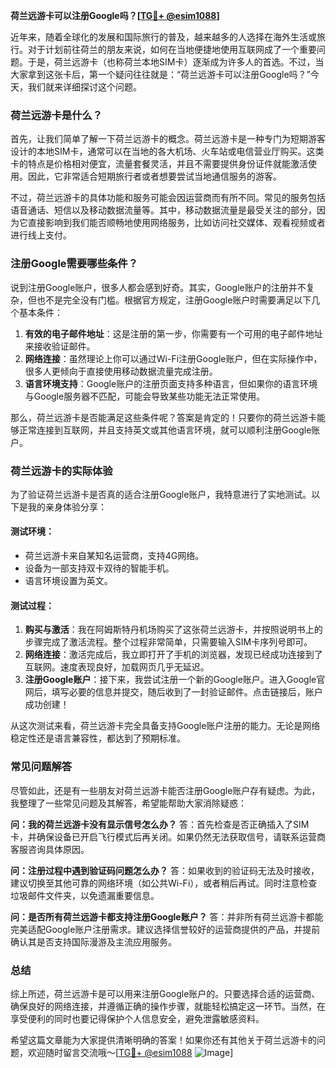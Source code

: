 **荷兰远游卡可以注册Google吗？[[TG💪+ @esim1088](https://t.me/s/esim1088)]**

近年来，随着全球化的发展和国际旅行的普及，越来越多的人选择在海外生活或旅行。对于计划前往荷兰的朋友来说，如何在当地便捷地使用互联网成了一个重要问题。于是，荷兰远游卡（也称荷兰本地SIM卡）逐渐成为许多人的首选。不过，当大家拿到这张卡后，第一个疑问往往就是：“荷兰远游卡可以注册Google吗？”今天，我们就来详细探讨这个问题。

### 荷兰远游卡是什么？

首先，让我们简单了解一下荷兰远游卡的概念。荷兰远游卡是一种专门为短期游客设计的本地SIM卡，通常可以在当地的各大机场、火车站或电信营业厅购买。这类卡的特点是价格相对便宜，流量套餐灵活，并且不需要提供身份证件就能激活使用。因此，它非常适合短期旅行者或者想要尝试当地通信服务的游客。

不过，荷兰远游卡的具体功能和服务可能会因运营商而有所不同。常见的服务包括语音通话、短信以及移动数据流量等。其中，移动数据流量是最受关注的部分，因为它直接影响到我们能否顺畅地使用网络服务，比如访问社交媒体、观看视频或者进行线上支付。

### 注册Google需要哪些条件？

说到注册Google账户，很多人都会感到好奇。其实，Google账户的注册并不复杂，但也不是完全没有门槛。根据官方规定，注册Google账户时需要满足以下几个基本条件：

1. **有效的电子邮件地址**：这是注册的第一步，你需要有一个可用的电子邮件地址来接收验证邮件。
2. **网络连接**：虽然理论上你可以通过Wi-Fi注册Google账户，但在实际操作中，很多人更倾向于直接使用移动数据流量完成注册。
3. **语言环境支持**：Google账户的注册页面支持多种语言，但如果你的语言环境与Google服务器不匹配，可能会导致某些功能无法正常使用。

那么，荷兰远游卡是否能满足这些条件呢？答案是肯定的！只要你的荷兰远游卡能够正常连接到互联网，并且支持英文或其他语言环境，就可以顺利注册Google账户。

### 荷兰远游卡的实际体验

为了验证荷兰远游卡是否真的适合注册Google账户，我特意进行了实地测试。以下是我的亲身体验分享：

#### 测试环境：
- 荷兰远游卡来自某知名运营商，支持4G网络。
- 设备为一部支持双卡双待的智能手机。
- 语言环境设置为英文。

#### 测试过程：
1. **购买与激活**：我在阿姆斯特丹机场购买了这张荷兰远游卡，并按照说明书上的步骤完成了激活流程。整个过程非常简单，只需要输入SIM卡序列号即可。
2. **网络连接**：激活完成后，我立即打开了手机的浏览器，发现已经成功连接到了互联网。速度表现良好，加载网页几乎无延迟。
3. **注册Google账户**：接下来，我尝试注册一个新的Google账户。进入Google官网后，填写必要的信息并提交，随后收到了一封验证邮件。点击链接后，账户成功创建！

从这次测试来看，荷兰远游卡完全具备支持Google账户注册的能力。无论是网络稳定性还是语言兼容性，都达到了预期标准。

### 常见问题解答

尽管如此，还是有一些朋友对荷兰远游卡能否注册Google账户存有疑虑。为此，我整理了一些常见问题及其解答，希望能帮助大家消除疑惑：

**问：我的荷兰远游卡没有显示信号怎么办？**
答：首先检查是否正确插入了SIM卡，并确保设备已开启飞行模式后再关闭。如果仍然无法获取信号，请联系运营商客服咨询具体原因。

**问：注册过程中遇到验证码问题怎么办？**
答：如果收到的验证码无法及时接收，建议切换至其他可靠的网络环境（如公共Wi-Fi），或者稍后再试。同时注意检查垃圾邮件文件夹，以免遗漏重要信息。

**问：是否所有荷兰远游卡都支持注册Google账户？**
答：并非所有荷兰远游卡都能完美适配Google账户注册需求。建议选择信誉较好的运营商提供的产品，并提前确认其是否支持国际漫游及主流应用服务。

### 总结

综上所述，荷兰远游卡是可以用来注册Google账户的。只要选择合适的运营商、确保良好的网络连接，并遵循正确的操作步骤，就能轻松搞定这一环节。当然，在享受便利的同时也要记得保护个人信息安全，避免泄露敏感资料。

希望这篇文章能为大家提供清晰明确的答案！如果你还有其他关于荷兰远游卡的问题，欢迎随时留言交流哦～[[TG💪+ @esim1088](https://t.me/s/esim1088) ![Image](https://i.postimg.cc/4NQfJmqS/Snipaste-2025-05-13-00-14-12.png)]